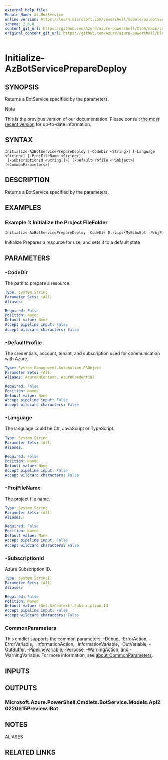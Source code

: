 ```yaml
---
external help file: 
Module Name: Az.BotService
online version: https://learn.microsoft.com/powershell/module/az.botservice/initialize-azbotservicepreparedeploy
schema: 2.0.0
content_git_url: https://github.com/Azure/azure-powershell/blob/main/src/BotService/help/Initialize-AzBotServicePrepareDeploy.md
original_content_git_url: https://github.com/Azure/azure-powershell/blob/main/src/BotService/help/Initialize-AzBotServicePrepareDeploy.md
---
```


# Initialize-AzBotServicePrepareDeploy

## SYNOPSIS
Returns a BotService specified by the parameters.

> [!NOTE]
>This is the previous version of our documentation. Please consult [the most recent version](/powershell/module/az.botservice/initialize-azbotservicepreparedeploy) for up-to-date information.

## SYNTAX

```
Initialize-AzBotServicePrepareDeploy [-CodeDir <String>] [-Language <String>] [-ProjFileName <String>]
 [-SubscriptionId <String[]>] [-DefaultProfile <PSObject>] [<CommonParameters>]
```

## DESCRIPTION
Returns a BotService specified by the parameters.

## EXAMPLES

### Example 1: Initialize the Project FileFolder
```powershell
Initialize-AzBotServicePrepareDeploy -CodeDir D:\zips\MyEchoBot -ProjFileName MyEchoBot.csproj
```

Initialize Prepares a resource for use, and sets it to a default state

## PARAMETERS

### -CodeDir
The path to prepare a resource.

```yaml
Type: System.String
Parameter Sets: (All)
Aliases:

Required: False
Position: Named
Default value: None
Accept pipeline input: False
Accept wildcard characters: False
```

### -DefaultProfile
The credentials, account, tenant, and subscription used for communication with Azure.

```yaml
Type: System.Management.Automation.PSObject
Parameter Sets: (All)
Aliases: AzureRMContext, AzureCredential

Required: False
Position: Named
Default value: None
Accept pipeline input: False
Accept wildcard characters: False
```

### -Language
The language could be C#, JavaScript or TypeScript.

```yaml
Type: System.String
Parameter Sets: (All)
Aliases:

Required: False
Position: Named
Default value: None
Accept pipeline input: False
Accept wildcard characters: False
```

### -ProjFileName
The project file name.

```yaml
Type: System.String
Parameter Sets: (All)
Aliases:

Required: False
Position: Named
Default value: None
Accept pipeline input: False
Accept wildcard characters: False
```

### -SubscriptionId
Azure Subscription ID.

```yaml
Type: System.String[]
Parameter Sets: (All)
Aliases:

Required: False
Position: Named
Default value: (Get-AzContext).Subscription.Id
Accept pipeline input: False
Accept wildcard characters: False
```

### CommonParameters
This cmdlet supports the common parameters: -Debug, -ErrorAction, -ErrorVariable, -InformationAction, -InformationVariable, -OutVariable, -OutBuffer, -PipelineVariable, -Verbose, -WarningAction, and -WarningVariable. For more information, see [about_CommonParameters](http://go.microsoft.com/fwlink/?LinkID=113216).

## INPUTS

## OUTPUTS

### Microsoft.Azure.PowerShell.Cmdlets.BotService.Models.Api20220615Preview.IBot

## NOTES

ALIASES

## RELATED LINKS

